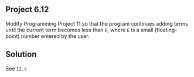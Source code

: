 ## Project 6.12

Modify Programming Project 11 so that the program continues adding terms until the current term becomes less than `E`, where `E` is a small (floating-point) number entered by the user.

## Solution

See `12.c`